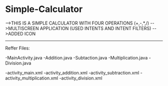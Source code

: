 # Simple-Calculator
-->THIS IS A SIMPLE CALCULATOR WITH FOUR OPERATIONS (+,-,*,/) 
-->MULTISCREEN APPLICATION (USED INTENTS AND INTENT FILTERS)
-->ADDED ICON

---------------------------------------------

Reffer Files:

-MainActivity.java
-Addition.java
-Subtaction.java
-Multiplication.java
-Division.java

-activity_main.xml
-activity_addition.xml
-activity_subtraction.xml
-activity_multiplication.xml
-activity_division.xml





